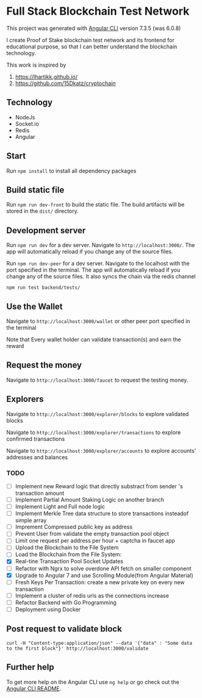 # Full Stack Blockchain Test Network

This project was generated with [Angular CLI](https://github.com/angular/angular-cli) version 7.3.5 (was 6.0.8)

I create Proof of Stake blockchain test network and its frontend for educational purpose, so that I can better understand the blockchain technology.

This work is inspired by
1) https://lhartikk.github.io/ 
2) https://github.com/15Dkatz/cryptochain

## Technology
- NodeJs
- Socket.io
- Redis
- Angular


## Start

Run `npm install` to install all dependency packages


## Build static file

Run `npm run dev-front` to build the static file. The build artifacts will be stored in the `dist/` directory.

## Development server

Run `npm run dev` for a dev server. Navigate to `http://localhost:3000/`. The app will automatically reload if you change any of the source files.

Run `npm run dev-peer` for a dev server. Navigate to the localhost with the port specified in the terminal. The app will automatically reload if you change any of the source files. It also syncs the chain via the redis channel

`npm run test backend/tests/`

## Use the Wallet

 Navigate to `http://localhost:3000/wallet` or other peer port specified in the terminal

 Note that Every wallet holder can validate transaction(s) and earn the reward

 ## Request the money

 Navigate to `http://localhost:3000/faucet` to request the testing money.

 ## Explorers

 Navigate to `http://localhost:3000/explorer/blocks` to explore validated blocks

 Navigate to `http://localhost:3000/explorer/transactions` to explore confirmed transactions

 Navigate to `http://localhost:3000/explorer/accounts` to explore accounts' addresses and balances
 

 ### TODO

- [ ] Implement new Reward logic that directly substract from sender 's transaction amount
- [ ] Implement Partial Amount Staking Logic on another branch
- [ ] Implement Light and Full node logic
- [ ] Implement Merkle Tree data structure to store transactions insteadof simple array
- [ ] Imprement Compressed public key as address
- [ ] Prevent User from validate the empty transaction pool object
- [ ] Limit one request per address per hour + captcha in faucet app
- [ ] Upload the Blockchain to the File System
- [ ] Load the Blockchain from the File System:
- [x] Real-tine Transaction Pool Socket Updates
- [ ] Refactor with Ngrx to solve overdone API fetch on smaller component
- [X] Upgrade to Angular 7 and use Scrolling Module(from Angular Material)
- [ ] Fresh Keys Per Transaction: create a new private key on every new transaction
- [ ] Implement a cluster of redis urls as the connections increase
- [ ] Refactor Backend with Go Programming
- [ ] Deployment using Docker

## Post request to validate block
```
curl -H "Content-type:application/json" --data '{"data" : "Some data to the first block"}' http://localhost:3000/validate
```

## Further help

To get more help on the Angular CLI use `ng help` or go check out the [Angular CLI README](https://github.com/angular/angular-cli/blob/master/README.md).
